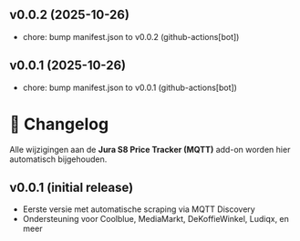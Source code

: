 ## v0.0.2 (2025-10-26)

- chore: bump manifest.json to v0.0.2 (github-actions[bot])

## v0.0.1 (2025-10-26)

- chore: bump manifest.json to v0.0.1 (github-actions[bot])

# 🧾 Changelog

Alle wijzigingen aan de **Jura S8 Price Tracker (MQTT)** add-on worden hier automatisch bijgehouden.

## v0.0.1 (initial release)
- Eerste versie met automatische scraping via MQTT Discovery
- Ondersteuning voor Coolblue, MediaMarkt, DeKoffieWinkel, Ludiqx, en meer
